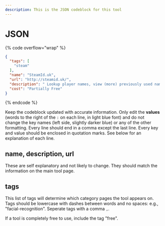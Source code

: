 ```yaml
---
description: This is the JSON codeblock for this tool
---
```


# JSON

{% code overflow="wrap" %}
```json
{
  "tags": [
    "steam"
  ],
  "name": "SteamId.uk",
  "url": "http://steamid.uk/",
  "description": " Lookup player names, view (more) previously used names, and when accounts befriended eachother (Free). View screenshots of account, (bulk) seach based on previously used names (paid). ",
  "cost": "Partially Free"
}
```
{% endcode %}

Keep the codeblock updated with accurate information. Only edit the **values** (words to the right of the `:` on each line, in light blue font) and do not change the key names (left side, slightly darker blue) or any of the other formatting. Every line should end in a comma except the last line. Every key and value should be enclosed in quotation marks. See below for an explanation of each line.&#x20;

## name, description, url

These are self explanatory and not likely to change. They should match the information on the main tool page.

## tags

This list of tags will determine which category pages the tool appears on. Tags should be lowercase with dashes between words and no spaces: e.g., "facial-recognition". Seperate tags with a comma `,`.

If a tool is completely free to use, include the tag "free".

